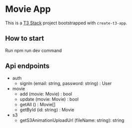 # Movie App

This is a [T3 Stack](https://create.t3.gg/) project bootstrapped with `create-t3-app`.

## How to start 

Run npm run dev command

## Api endpoints

- auth
    + signIn (email: string, password: string) : User
- movie
    + add (movie: Movie) : bool
    + update (movie: Movie) : bool
    + getAll () : Movie[]
    + getById (id: string) : Movie
- s3
    + getS3AnimationUploadUrl (fileName: string): string


